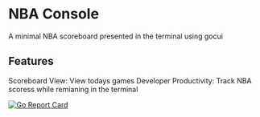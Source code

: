 # NBA Console
A minimal NBA scoreboard presented in the terminal using gocui

## Features
Scoreboard View: View todays games
Developer Productivity: Track NBA scoress while remianing in the terminal


[![Go Report Card](https://goreportcard.com/badge/github.com/connorvanderhook/nbaconsole?style=flat-square)](https://goreportcard.com/report/github.com/connorvanderhook/nbaconsole)
